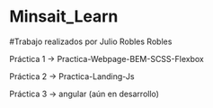 # Minsait_Learn
#Trabajo realizados por Julio Robles Robles



Práctica 1  ->  Practica-Webpage-BEM-SCSS-Flexbox

Práctica 2  ->  Practica-Landing-Js

Práctica 3  ->  angular (aún en desarrollo)
